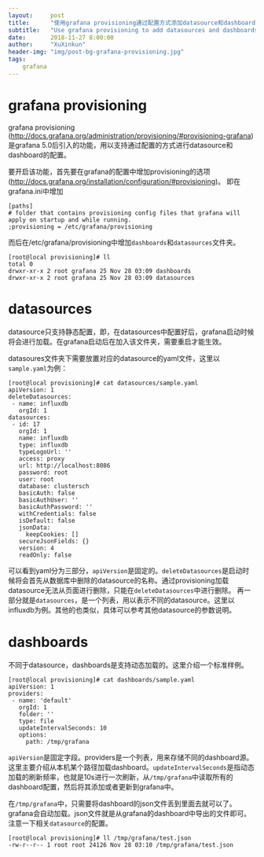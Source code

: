 ```yaml
---
layout:     post
title:      "使用grafana provisioning通过配置方式添加datasource和dashboard"
subtitle:   "Use grafana provisioning to add datasources and dashboards."
date:       2018-11-27 8:00:00
author:     "XuXinkun"
header-img: "img/post-bg-grafana-provisioning.jpg"
tags:
    grafana
---
```


# grafana provisioning

grafana provisioning (http://docs.grafana.org/administration/provisioning/#provisioning-grafana)是grafana 5.0后引入的功能，用以支持通过配置的方式进行datasource和dashboard的配置。

要开启该功能，首先要在grafana的配置中增加provisioning的选项(http://docs.grafana.org/installation/configuration/#provisioning)。
即在grafana.ini中增加

```
[paths]
# folder that contains provisioning config files that grafana will apply on startup and while running.
;provisioning = /etc/grafana/provisioning
```

而后在/etc/grafana/provisioning中增加`dashboards`和`datasources`文件夹。

```
[root@local provisioning]# ll
total 0
drwxr-xr-x 2 root grafana 25 Nov 28 03:09 dashboards
drwxr-xr-x 2 root grafana 25 Nov 28 03:09 datasources
```

# datasources

datasource只支持静态配置，即，在datasources中配置好后，grafana启动时候将会进行加载。在grafana启动后在加入该文件夹，需要重启才能生效。

datasoures文件夹下需要放置对应的datasource的yaml文件，这里以`sample.yaml`为例：

```
[root@local provisioning]# cat datasources/sample.yaml 
apiVersion: 1
deleteDatasources:
 - name: influxdb
   orgId: 1
datasources:
 - id: 17
   orgId: 1
   name: influxdb
   type: influxdb
   typeLogoUrl: ''
   access: proxy
   url: http://localhost:8086
   password: root
   user: root
   database: clustersch
   basicAuth: false
   basicAuthUser: ''
   basicAuthPassword: ''
   withCredentials: false
   isDefault: false
   jsonData:
     keepCookies: []
   secureJsonFields: {}
   version: 4
   readOnly: false
```

可以看到yaml分为三部分，`apiVersion`是固定的。`deleteDatasources`是启动时候将会首先从数据库中删除的datasource的名称。通过provisioning加载datasource无法从页面进行删除，只能在`deleteDatasources`中进行删除。
再一部分就是`datasources`，是一个列表，用以表示不同的datasource。这里以influxdb为例。其他的也类似，具体可以参考其他datasource的参数说明。

# dashboards

不同于datasource，dashboards是支持动态加载的。这里介绍一个标准样例。

```
[root@local provisioning]# cat dashboards/sample.yaml 
apiVersion: 1
providers:
 - name: 'default'
   orgId: 1
   folder: ''
   type: file
   updateIntervalSeconds: 10
   options:
     path: /tmp/grafana
```

`apiVersion`是固定字段。providers是一个列表，用来存储不同的dashboard源。这里主要介绍从本机某个路径加载dashboard。`updateIntervalSeconds`是指动态加载的刷新频率，也就是10s进行一次刷新，从`/tmp/grafana`中读取所有的dashboard配置，然后将其添加或者更新到grafana中。

在`/tmp/grafana`中，只需要将dashboard的json文件丢到里面去就可以了。grafana会自动加载。json文件就是从grafana的dashboard中导出的文件即可。注意一下相关`datasource`的配置。

```
[root@local provisioning]# ll /tmp/grafana/test.json 
-rw-r--r-- 1 root root 24126 Nov 28 03:10 /tmp/grafana/test.json
```
